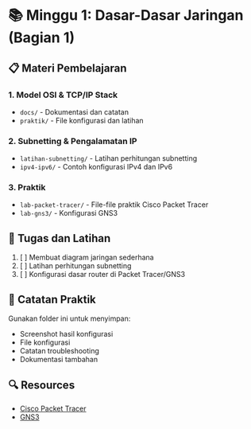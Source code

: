 # 📚 Minggu 1: Dasar-Dasar Jaringan (Bagian 1)

## 📋 Materi Pembelajaran

### 1. Model OSI & TCP/IP Stack
- `docs/` - Dokumentasi dan catatan
- `praktik/` - File konfigurasi dan latihan

### 2. Subnetting & Pengalamatan IP
- `latihan-subnetting/` - Latihan perhitungan subnetting
- `ipv4-ipv6/` - Contoh konfigurasi IPv4 dan IPv6

### 3. Praktik
- `lab-packet-tracer/` - File-file praktik Cisco Packet Tracer
- `lab-gns3/` - Konfigurasi GNS3

## 🎯 Tugas dan Latihan
1. [ ] Membuat diagram jaringan sederhana
2. [ ] Latihan perhitungan subnetting
3. [ ] Konfigurasi dasar router di Packet Tracer/GNS3

## 📝 Catatan Praktik
Gunakan folder ini untuk menyimpan:
- Screenshot hasil konfigurasi
- File konfigurasi
- Catatan troubleshooting
- Dokumentasi tambahan

## 🔍 Resources
- [Cisco Packet Tracer](https://www.netacad.com/courses/packet-tracer)
- [GNS3](https://www.gns3.com/)